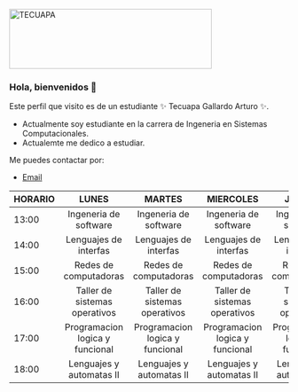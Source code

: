 

<a href="https://cooltext.com"><img src="https://images.cooltext.com/5548660.png" width="365" height="108" alt="TECUAPA" /></a>



### Hola, bienvenidos 👋



Este perfil que visito es de un estudiante ✨ Tecuapa Gallardo Arturo ✨.
- Actualmente soy estudiante en la carrera de Ingeneria en Sistemas Computacionales.
- Actualemte me dedico a estudiar.

Me puedes contactar por:

- [Email](arturo.tecuapa19@tectijuana.edu.mx)


|HORARIO|  LUNES                          |  MARTES                         |  MIERCOLES                  	  |  JUEVES                     	  |  VIERNES                     	  |
|-------|:--:                          	  |:---:	                          |:--:	                            |:---:	                          | :--:                            |
| 13:00 | Ingeneria de software         	| Ingeneria de software         	| Ingeneria de software         	| Ingeneria de software         	| Ingeneria de software         	| 
| 14:00 | Lenguajes de interfas 	        | Lenguajes de interfas 	        | Lenguajes de interfas 	        | Lenguajes de interfas 	        | Lenguajes de interfas 	        |
| 15:00 | Redes de computadoras         	| Redes de computadoras         	| Redes de computadoras         	| Redes de computadoras         	| Redes de computadoras         	|
| 16:00 | Taller de sistemas operativos 	| Taller de sistemas operativos 	| Taller de sistemas operativos 	| Taller de sistemas operativos 	| Taller de sistemas operativos 	|
| 17:00 | Programacion logica y funcional	| Programacion logica y funcional	| Programacion logica y funcional	| Programacion logica y funcional	| Programacion logica y funcional	|
| 18:00 | Lenguajes y automatas II      	| Lenguajes y automatas II      	| Lenguajes y automatas II      	| Lenguajes y automatas II        | Lenguajes y automatas II      	|
